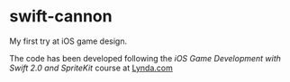 # swift-cannon
My first try at iOS game design.

The code has been developed following the *iOS Game Development with Swift 2.0 and SpriteKit* course at [Lynda.com](Lynda.com)
